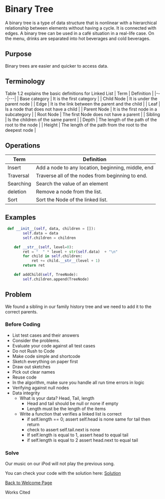 # Binary Tree

A binary tree is a type of data structure that is nonlinear with a hierarchical relationship between elements without having a cycle. It is connected with edges.
A binary tree can be used in a café situation in a real-life case. On the menu, drinks are separated into hot beverages and cold beverages.

## Purpose

Binary trees are easier and quicker to access data.

## Terminology

Table 1.2 explains the basic definitions for Linked List
|     Term    |     Definition    |
|---|---|
|     Base category    |  It is the first category   |
|     Child Node    |    It is under the parent node   |
|     Edge    |    It is the link between the parent and the child   |
|     Leaf   |    Is a node that does not have a child   |
|     Parent Node    |     It is the first node in a subcategory  |
|     Root Node    |     The first Node does not have a parent |
|     Sibling  |   Is the children of the same parent  |
|     Depth  |   The length of the path of the root to the node  |
|     Height  |   The length of the path from the root to the deepest node   |

## Operations

|     Term    |     Definition    |
|---|---|
|     Insert    |     Add a node to any location, beginning, middle, end    |
|     Traversal    |     Traverse all of the nodes from beginning to end.    |
|     Searching    |     Search the value of an element    |
|     deletion    |     Remove a node from the list.         |
|     Sort    |     Sort the Node of the linked list.    |

## Examples

```python
 def __init__(self, data, children = []):
        self.data = data
        self.children = children
    
    def __str__(self, level=0):
        ret = "  " * level + str(self.data)  + "\n"
        for child in self.children:
            ret += child.__str__(level + 1)
        return ret
    
    def addChild(self, TreeNode):
        self.children.append(TreeNode)

```

## Problem

We found a sibling in our family history tree and we need to add it to the correct parents.

### Before Coding

- List test cases and their answers
- Consider the problems.
- Evaluate your code against all test cases
- Do not Rush to Code
- Make code simple and shortcode
- Sketch everything on paper first
- Draw out sketches
- Pick out clear names
- Reuse code
- In the algorithm, make sure you handle all run time errors in logic
- Verifying against null nodes
- Data integrity
  - What is your data? Head, Tail, length
    - Head and tail should be null or none if empty
    - Length must be the length of the items
  - Write a function that verifies a linked list is correct
    - if self.length == 0; assert self.head is none same for tail then return
    - check to assert self.tail.next is none
    - If self.length is equal to 1, assert head to equal tail
    - if self.length is equal to 2 assert head.next to equal tail

### Solve

Our music on our iPod will not play the previous song.

You can check your code with the solution here: [Solution](2-topic-solution.py)

[Back to Welcome Page](0-welcome.md)

Works Cited
